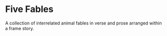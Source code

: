 # Five Fables

A collection of interrelated animal fables in verse and prose arranged within a frame story.
